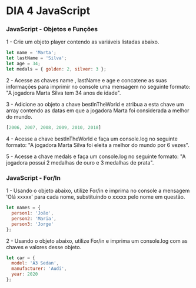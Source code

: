 # DIA 4 JavaScript


### JavaScript - Objetos e Funções

1 - Crie um objeto player contendo as variáveis listadas abaixo.

```javascript
let name = 'Marta';
let lastName = 'Silva';
let age = 34;
let medals = { golden: 2, silver: 3 };
```

2 - Acesse as chaves name , lastName e age e concatene as suas informações para imprimir no console uma mensagem no seguinte formato: "A jogadora Marta Silva tem 34 anos de idade".

3 - Adicione ao objeto a chave bestInTheWorld e atribua a esta chave um array contendo as datas em que a jogadora Marta foi considerada a melhor do mundo.
```javascript
[2006, 2007, 2008, 2009, 2010, 2018]
```

4 - Acesse a chave bestInTheWorld e faça um console.log no seguinte formato: "A jogadora Marta Silva foi eleita a melhor do mundo por 6 vezes".

5 - Acesse a chave medals e faça um console.log no seguinte formato: "A jogadora possui 2 medalhas de ouro e 3 medalhas de prata".


### JavaScript - For/In

1 - Usando o objeto abaixo, utilize For/in e imprima no console a mensagem 'Olá xxxxx' para cada nome, substituindo o xxxxx pelo nome em questão.

```javascript
let names = {
  person1: 'João',
  person2: 'Maria',
  person3: 'Jorge'
};
```

2 - Usando o objeto abaixo, utilize For/in e imprima um console.log com as chaves e valores desse objeto.

```javascript
let car = {
  model: 'A3 Sedan',
  manufacturer: 'Audi',
  year: 2020  
};
```

